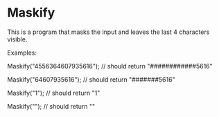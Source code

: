 # Maskify
This is a program that masks the input and leaves the last 4 characters visible.

Examples: 

Maskify("4556364607935616"); // should return "############5616"

Maskify("64607935616");      // should return "#######5616"

Maskify("1");                // should return "1"

Maskify("");                 // should return ""
